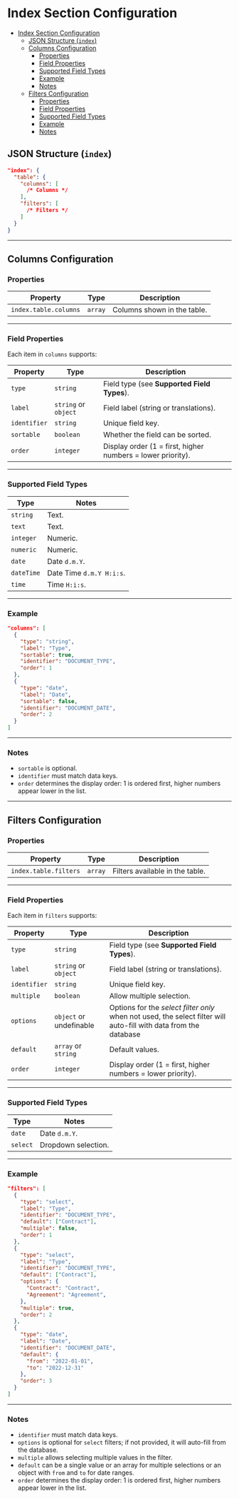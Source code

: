 

# Index Section Configuration

<!-- TOC -->
* [Index Section Configuration](#index-section-configuration)
  * [JSON Structure (`index`)](#json-structure-index)
  * [Columns Configuration](#columns-configuration)
    * [Properties](#properties)
    * [Field Properties](#field-properties)
    * [Supported Field Types](#supported-field-types)
    * [Example](#example)
    * [Notes](#notes)
  * [Filters Configuration](#filters-configuration)
    * [Properties](#properties-1)
    * [Field Properties](#field-properties-1)
    * [Supported Field Types](#supported-field-types-1)
    * [Example](#example-1)
    * [Notes](#notes-1)
<!-- TOC -->

## JSON Structure (`index`)

```json
"index": {
  "table": {
    "columns": [
      /* Columns */
    ],
    "filters": [
      /* Filters */
    ]
  }
}
```

---

## Columns Configuration

### Properties

| Property              | Type      | Description                     |
|-----------------------|-----------|---------------------------------|
| `index.table.columns` | `array`   | Columns shown in the table.     |

---

### Field Properties

Each item in `columns` supports:

| Property     | Type                 | Description                                     |
|--------------|----------------------|-------------------------------------------------|
| `type`       | `string`             | Field type (see **Supported Field Types**).     |
| `label`      | `string` or `object` | Field label (string or translations).           |
| `identifier` | `string`             | Unique field key.                               |
| `sortable`   | `boolean`            | Whether the field can be sorted.                |
| `order`      | `integer`            | Display order (1 = first, higher numbers = lower priority). |

---

### Supported Field Types

| Type       | Notes                    |
|------------|--------------------------|
| `string`   | Text.                    |
| `text`     | Text.                    |
| `integer`  | Numeric.                 |
| `numeric`  | Numeric.                 |
| `date`     | Date `d.m.Y`.            |
| `dateTime` | Date Time `d.m.Y H:i:s`. |
| `time`     | Time `H:i:s`.            |

---

### Example

```json
"columns": [
  {
    "type": "string",
    "label": "Type",
    "sortable": true,
    "identifier": "DOCUMENT_TYPE",
    "order": 1
  },
  {
    "type": "date",
    "label": "Date",
    "sortable": false,
    "identifier": "DOCUMENT_DATE",
    "order": 2
  }
]
```

---

### Notes

- `sortable` is optional.
- `identifier` must match data keys.
- `order` determines the display order: 1 is ordered first, higher numbers appear lower in the list.

---

## Filters Configuration

### Properties

| Property              | Type      | Description                     |
|-----------------------|-----------|---------------------------------|
| `index.table.filters` | `array`   | Filters available in the table. |

---

### Field Properties

Each item in `filters` supports:

| Property     | Type                    | Description                                                                                                      |
|--------------|-------------------------|------------------------------------------------------------------------------------------------------------------|
| `type`       | `string`                | Field type (see **Supported Field Types**).                                                                      |
| `label`      | `string` or `object`    | Field label (string or translations).                                                                            |
| `identifier` | `string`                | Unique field key.                                                                                                |
| `multiple`   | `boolean`               | Allow multiple selection.                                                                                        |
| `options`    | `object` or undefinable | Options for the *select filter only* when not used, the select filter will auto-fill with data from the database |
| `default`    | `array` or `string`     | Default values.                                                                                                  |
| `order`      | `integer`               | Display order (1 = first, higher numbers = lower priority).                                                      |

---

### Supported Field Types

| Type       | Notes                    |
|------------|--------------------------|
| `date`     | Date `d.m.Y`.            |
| `select`   | Dropdown selection.      |

---

### Example

```json
"filters": [
  {
    "type": "select",
    "label": "Type",
    "identifier": "DOCUMENT_TYPE",
    "default": ["Contract"],
    "multiple": false,
    "order": 1
  },
  {
    "type": "select",
    "label": "Type",
    "identifier": "DOCUMENT_TYPE",
    "default": ["Contract"],
    "options": {
      "Contract": "Contract",
      "Agreement": "Agreement",
    },
    "multiple": true,
    "order": 2
  },
  {
    "type": "date",
    "label": "Date",
    "identifier": "DOCUMENT_DATE",
    "default": {
      "from": "2022-01-01",
      "to": "2022-12-31"
    },
    "order": 3
  }
]
```

---

### Notes

- `identifier` must match data keys.
- `options` is optional for `select` filters; if not provided, it will auto-fill from the database.
- `multiple` allows selecting multiple values in the filter.
- `default` can be a single value or an array for multiple selections or an object with `from` and `to` for date ranges.
- `order` determines the display order: 1 is ordered first, higher numbers appear lower in the list.
